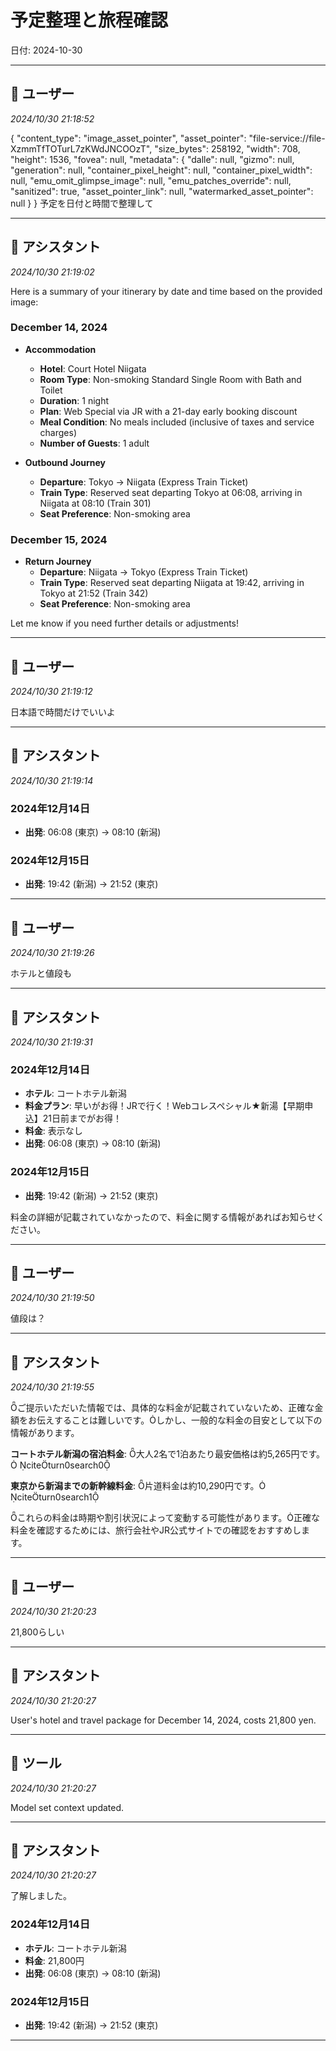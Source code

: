 # 予定整理と旅程確認

日付: 2024-10-30

---

## 👤 ユーザー
*2024/10/30 21:18:52*

{
  "content_type": "image_asset_pointer",
  "asset_pointer": "file-service://file-XzmmTfTOTurL7zKWdJNCOOzT",
  "size_bytes": 258192,
  "width": 708,
  "height": 1536,
  "fovea": null,
  "metadata": {
    "dalle": null,
    "gizmo": null,
    "generation": null,
    "container_pixel_height": null,
    "container_pixel_width": null,
    "emu_omit_glimpse_image": null,
    "emu_patches_override": null,
    "sanitized": true,
    "asset_pointer_link": null,
    "watermarked_asset_pointer": null
  }
}
予定を日付と時間で整理して

---

## 🤖 アシスタント
*2024/10/30 21:19:02*

Here is a summary of your itinerary by date and time based on the provided image:

### December 14, 2024
- **Accommodation**
  - **Hotel**: Court Hotel Niigata
  - **Room Type**: Non-smoking Standard Single Room with Bath and Toilet
  - **Duration**: 1 night
  - **Plan**: Web Special via JR with a 21-day early booking discount
  - **Meal Condition**: No meals included (inclusive of taxes and service charges)
  - **Number of Guests**: 1 adult

- **Outbound Journey**
  - **Departure**: Tokyo → Niigata (Express Train Ticket)
  - **Train Type**: Reserved seat departing Tokyo at 06:08, arriving in Niigata at 08:10 (Train 301)
  - **Seat Preference**: Non-smoking area

### December 15, 2024
- **Return Journey**
  - **Departure**: Niigata → Tokyo (Express Train Ticket)
  - **Train Type**: Reserved seat departing Niigata at 19:42, arriving in Tokyo at 21:52 (Train 342)
  - **Seat Preference**: Non-smoking area

Let me know if you need further details or adjustments!

---

## 👤 ユーザー
*2024/10/30 21:19:12*

日本語で時間だけでいいよ

---

## 🤖 アシスタント
*2024/10/30 21:19:14*

### 2024年12月14日
- **出発**: 06:08 (東京) → 08:10 (新潟)

### 2024年12月15日
- **出発**: 19:42 (新潟) → 21:52 (東京)

---

## 👤 ユーザー
*2024/10/30 21:19:26*

ホテルと値段も

---

## 🤖 アシスタント
*2024/10/30 21:19:31*

### 2024年12月14日
- **ホテル**: コートホテル新潟
- **料金プラン**: 早いがお得！JRで行く！Webコレスペシャル★新湯【早期申込】21日前までがお得！ 
- **料金**: 表示なし
- **出発**: 06:08 (東京) → 08:10 (新潟)

### 2024年12月15日
- **出発**: 19:42 (新潟) → 21:52 (東京) 

料金の詳細が記載されていなかったので、料金に関する情報があればお知らせください。

---

## 👤 ユーザー
*2024/10/30 21:19:50*

値段は？

---

## 🤖 アシスタント
*2024/10/30 21:19:55*

ご提示いただいた情報では、具体的な料金が記載されていないため、正確な金額をお伝えすることは難しいです。しかし、一般的な料金の目安として以下の情報があります。

**コートホテル新潟の宿泊料金**:
大人2名で1泊あたり最安価格は約5,265円です。 citeturn0search0

**東京から新潟までの新幹線料金**:
片道料金は約10,290円です。 citeturn0search1

これらの料金は時期や割引状況によって変動する可能性があります。正確な料金を確認するためには、旅行会社やJR公式サイトでの確認をおすすめします。

---

## 👤 ユーザー
*2024/10/30 21:20:23*

21,800らしい

---

## 🤖 アシスタント
*2024/10/30 21:20:27*

User's hotel and travel package for December 14, 2024, costs 21,800 yen.

---

## 🔧 ツール
*2024/10/30 21:20:27*

Model set context updated.

---

## 🤖 アシスタント
*2024/10/30 21:20:27*

了解しました。  
### 2024年12月14日
- **ホテル**: コートホテル新潟
- **料金**: 21,800円
- **出発**: 06:08 (東京) → 08:10 (新潟)

### 2024年12月15日
- **出発**: 19:42 (新潟) → 21:52 (東京)

---
